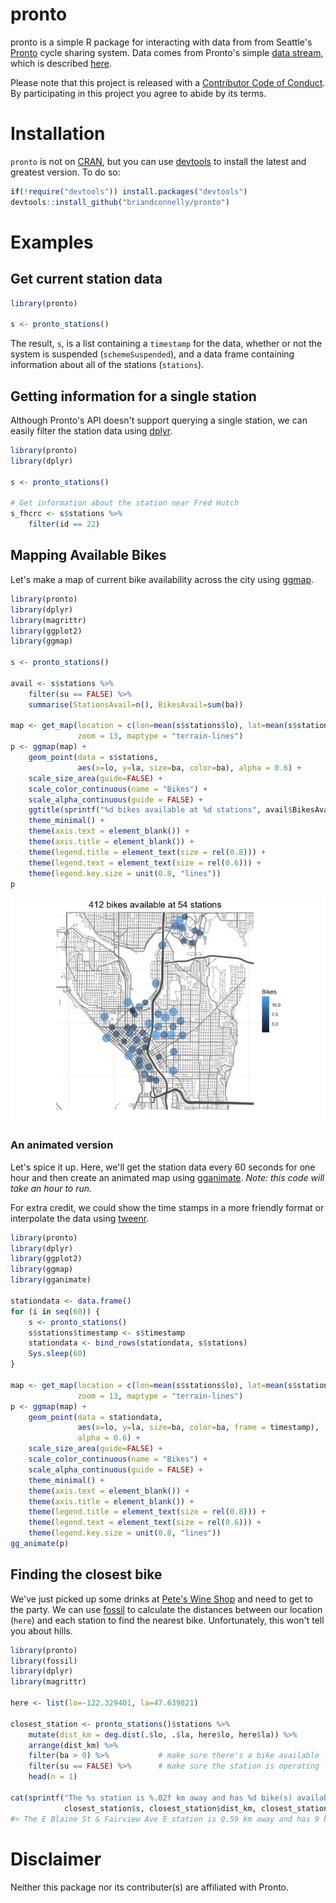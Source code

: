 <!-- README.md is generated from README.Rmd. Please edit that file -->
pronto
======

pronto is a simple R package for interacting with data from from Seattle's [Pronto](http://www.prontocycleshare.com) cycle sharing system. Data comes from Pronto's simple [data stream](https://secure.prontocycleshare.com/data/stations.json), which is described [here](http://www.prontocycleshare.com/assets/pdf/JSON.pdf).

Please note that this project is released with a [Contributor Code of Conduct](CONDUCT.md). By participating in this project you agree to abide by its terms.

Installation
============

`pronto` is not on [CRAN](http://cran.r-project.org/), but you can use
[devtools](http://cran.r-project.org/web/packages/devtools/index.html) to
install the latest and greatest version. To do so:

``` r
if(!require("devtools")) install.packages("devtools")                       
devtools::install_github("briandconnelly/pronto")
```

Examples
========

Get current station data
------------------------

``` r
library(pronto)

s <- pronto_stations()
```

The result, `s`, is a list containing a `timestamp` for the data, whether or not the system is suspended (`schemeSuspended`), and a data frame containing information about all of the stations (`stations`).

Getting information for a single station
----------------------------------------

Although Pronto's API doesn't support querying a single station, we can easily filter the station data using [dplyr](https://cran.r-project.org/web/packages/dplyr/index.html).

``` r
library(pronto)
library(dplyr)

s <- pronto_stations()

# Get information about the station near Fred Hutch
s_fhcrc <- s$stations %>%
    filter(id == 22)
```

Mapping Available Bikes
-----------------------

Let's make a map of current bike availability across the city using [ggmap](https://github.com/dkahle/ggmap).

``` r
library(pronto)
library(dplyr)
library(magrittr)
library(ggplot2)
library(ggmap)

s <- pronto_stations()

avail <- s$stations %>%
    filter(su == FALSE) %>%
    summarise(StationsAvail=n(), BikesAvail=sum(ba))

map <- get_map(location = c(lon=mean(s$stations$lo), lat=mean(s$stations$la)),
               zoom = 13, maptype = "terrain-lines")
p <- ggmap(map) +
    geom_point(data = s$stations,
               aes(x=lo, y=la, size=ba, color=ba), alpha = 0.6) +
    scale_size_area(guide=FALSE) +
    scale_color_continuous(name = "Bikes") +
    scale_alpha_continuous(guide = FALSE) +
    ggtitle(sprintf("%d bikes available at %d stations", avail$BikesAvail, avail$StationsAvail)) +
    theme_minimal() +
    theme(axis.text = element_blank()) +
    theme(axis.title = element_blank()) +
    theme(legend.title = element_text(size = rel(0.8))) +
    theme(legend.text = element_text(size = rel(0.6))) +
    theme(legend.key.size = unit(0.8, "lines"))
p
```

![](README-ExampleStationMap-1.png)<!-- -->

### An animated version

Let's spice it up. Here, we'll get the station data every 60 seconds for one hour and then create an animated map using [gganimate](https://github.com/dgrtwo/gganimate). *Note: this code will take an hour to run.*

For extra credit, we could show the time stamps in a more friendly format or interpolate the data using [tweenr](https://github.com/thomasp85/tweenr).

``` r
library(pronto)
library(dplyr)
library(ggplot2)
library(ggmap)
library(gganimate)

stationdata <- data.frame()
for (i in seq(60)) {
    s <- pronto_stations()
    s$stations$timestamp <- s$timestamp
    stationdata <- bind_rows(stationdata, s$stations)
    Sys.sleep(60)
}

map <- get_map(location = c(lon=mean(s$stations$lo), lat=mean(s$stations$la)),
               zoom = 13, maptype = "terrain-lines")
p <- ggmap(map) +
    geom_point(data = stationdata,
               aes(x=lo, y=la, size=ba, color=ba, frame = timestamp),
               alpha = 0.6) +
    scale_size_area(guide=FALSE) +
    scale_color_continuous(name = "Bikes") +
    scale_alpha_continuous(guide = FALSE) +
    theme_minimal() +
    theme(axis.text = element_blank()) +
    theme(axis.title = element_blank()) +
    theme(legend.title = element_text(size = rel(0.8))) +
    theme(legend.text = element_text(size = rel(0.6))) +
    theme(legend.key.size = unit(0.8, "lines"))
gg_animate(p)
```

Finding the closest bike
------------------------

We've just picked up some drinks at [Pete's Wine Shop](http://www.peteswineshop.com) and need to get to the party. We can use [fossil](https://cran.r-project.org/web/packages/fossil/index.html) to calculate the distances between our location (`here`) and each station to find the nearest bike. Unfortunately, this won't tell you about hills.

``` r
library(pronto)
library(fossil)
library(dplyr)
library(magrittr)

here <- list(lo=-122.329401, la=47.639821)

closest_station <- pronto_stations()$stations %>%
    mutate(dist_km = deg.dist(.$lo, .$la, here$lo, here$la)) %>%
    arrange(dist_km) %>%
    filter(ba > 0) %>%           # make sure there's a bike available
    filter(su == FALSE) %>%      # make sure the station is operating
    head(n = 1)

cat(sprintf("The %s station is %.02f km away and has %d bike(s) available",
            closest_station$s, closest_station$dist_km, closest_station$ba))
#> The E Blaine St & Fairview Ave E station is 0.59 km away and has 9 bike(s) available
```

Disclaimer
==========

Neither this package nor its contributer(s) are affiliated with Pronto.

